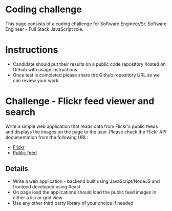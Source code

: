 # Coding challenge
This page consists of a coding challenge for Software Engineer/Sr. Software Engineer - Full Stack JavaScript role.

# Instructions

- Candidate should put their results on a public code repository hosted on Github with usage instructions
- Once test is completed please share the Github repository URL so we can review your work

# Challenge - Flickr feed viewer and search

Write a simple web application that reads data from Flickr's public feeds and displays the images on the page to the user.
Please check the Flickr API documentation from the following URL:

- [Flickr]( http://www.flickr.com/services/feeds/)
- [Public feed](https://api.flickr.com/services/feeds/photos_public.gne)


## Details

- Write a web application - backend built using JavaScript/NodeJS and frontend developed using React
- On page load the applications should load the public feed images in either a list or grid view
- Use any other third party library of your choice if needed 
